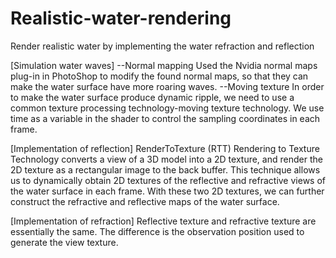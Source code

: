 # Realistic-water-rendering
Render realistic water by implementing the water refraction and reflection

[Simulation water waves]
--Normal mapping
Used the Nvidia normal maps plug-in in PhotoShop to modify the found normal maps, so that they can make the water surface have more roaring waves.
--Moving texture
In order to make the water surface produce dynamic ripple, we need to use a common texture processing technology-moving texture technology. 
We use time as a variable in the shader to control the sampling coordinates in each frame.

[Implementation of reflection]
RenderToTexture (RTT)
Rendering to Texture Technology converts a view of a 3D model into a 2D texture, and render the 2D texture as a rectangular image to the back buffer. 
This technique allows us to dynamically obtain 2D textures of the reflective and refractive views of the water surface in each frame. With these two 2D textures, we can further construct the refractive and reflective maps of the water surface.

[Implementation of refraction]
Reflective texture and refractive texture are essentially the same. The difference is the observation position used to generate the view texture.
